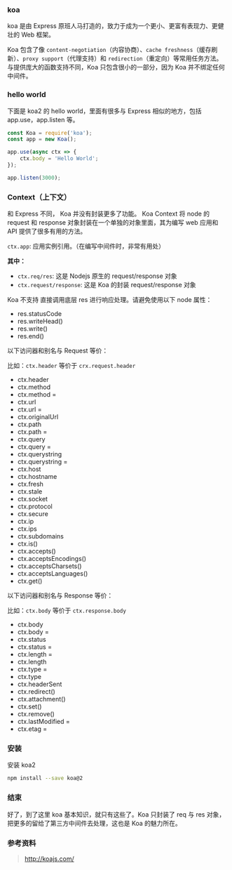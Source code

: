 

### koa
koa 是由 Express 原班人马打造的，致力于成为一个更小、更富有表现力、更健壮的 Web 框架。

Koa 包含了像 `content-negotiation`（内容协商）、`cache freshness`（缓存刷新）、`proxy support`（代理支持）和 `redirection`（重定向）等常用任务方法。
与提供庞大的函数支持不同，Koa 只包含很小的一部分，因为 Koa 并不绑定任何中间件。

### hello world
下面是 koa2 的 hello world，里面有很多与 Express 相似的地方，包括 app.use，app.listen 等。

```js
const Koa = require('koa');
const app = new Koa();

app.use(async ctx => {
    ctx.body = 'Hello World';
});

app.listen(3000);
```

### Context（上下文）
和 Express 不同， Koa 并没有封装更多了功能。
Koa Context 将 node 的 request 和 response 对象封装在一个单独的对象里面，其为编写 web 应用和 API 提供了很多有用的方法。

`ctx.app`: 应用实例引用。（在编写中间件时，非常有用处）

**其中：**

- `ctx.req/res`: 这是 Nodejs 原生的 request/response 对象
- `ctx.request/response`: 这是 Koa 的封装 request/response 对象

Koa 不支持 直接调用底层 res 进行响应处理。请避免使用以下 node 属性：

- res.statusCode
- res.writeHead()
- res.write()
- res.end()

以下访问器和别名与 Request 等价：

比如：`ctx.header` 等价于 `crx.request.header`

- ctx.header
- ctx.method
- ctx.method =
- ctx.url
- ctx.url =
- ctx.originalUrl
- ctx.path
- ctx.path =
- ctx.query
- ctx.query =
- ctx.querystring
- ctx.querystring =
- ctx.host
- ctx.hostname
- ctx.fresh
- ctx.stale
- ctx.socket
- ctx.protocol
- ctx.secure
- ctx.ip
- ctx.ips
- ctx.subdomains
- ctx.is()
- ctx.accepts()
- ctx.acceptsEncodings()
- ctx.acceptsCharsets()
- ctx.acceptsLanguages()
- ctx.get()

以下访问器和别名与 Response 等价：

比如：`ctx.body` 等价于 `ctx.response.body`

- ctx.body
- ctx.body =
- ctx.status
- ctx.status =
- ctx.length =
- ctx.length
- ctx.type =
- ctx.type
- ctx.headerSent
- ctx.redirect()
- ctx.attachment()
- ctx.set()
- ctx.remove()
- ctx.lastModified =
- ctx.etag =


### 安装
安装 koa2

```bash
npm install --save koa@2
```

### 结束
好了，到了这里 koa 基本知识，就只有这些了。Koa 只封装了 req 与 res 对象，把更多的留给了第三方中间件去处理，这也是 Koa 的魅力所在。


### 参考资料
> http://koajs.com/